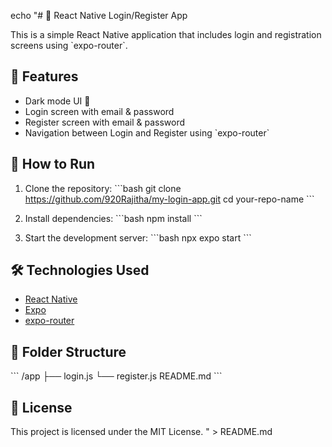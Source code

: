 echo "# 🔐 React Native Login/Register App

This is a simple React Native application that includes login and registration screens using \`expo-router\`.

## 📱 Features

- Dark mode UI 🎨
- Login screen with email & password
- Register screen with email & password
- Navigation between Login and Register using \`expo-router\`

## 🚀 How to Run

1. Clone the repository:
   \`\`\`bash
   git clone https://github.com/920Rajitha/my-login-app.git
   cd your-repo-name
   \`\`\`

2. Install dependencies:
   \`\`\`bash
   npm install
   \`\`\`

3. Start the development server:
   \`\`\`bash
   npx expo start
   \`\`\`

## 🛠️ Technologies Used

- [React Native](https://reactnative.dev/)
- [Expo](https://expo.dev/)
- [expo-router](https://expo.github.io/router/docs)

## 📂 Folder Structure

\`\`\`
/app
  ├── login.js
  └── register.js
README.md
\`\`\`

## 📄 License

This project is licensed under the MIT License.
" > README.md
